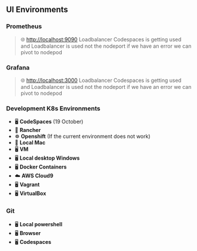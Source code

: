 
## UI Environments

### Prometheus
> 🌐 [http://localhost:9090](http://localhost:9090)
> Loadbalancer
> Codespaces is getting used and Loadbalancer is used not the nodeport if we have an error we can pivot to nodepod


### Grafana
> 🌐 [http://localhost:3000](http://localhost:3000)
> Loadbalancer
> Codespaces is getting used and Loadbalancer is used not the nodeport if we have an error we can pivot to nodepod



### Development K8s Environments
- 🖥️ **CodeSpaces** (19 October)
- 🚜 **Rancher**
- ☸️ **Openshift** (If the current environment does not work)
- 🍏 **Local Mac**
- 🖥️ **VM**
- 🖥️ **Local desktop Windows**
- 🖥️ **Docker Containers**
- ☁️ **AWS Cloud9**
- 🖥️ **Vagrant**
- 🖥️ **VirtualBox**

### Git 
- 🖥️ **Local powershell** 
- 🖥️ **Browser** 
- 🖥️ **Codespaces** 